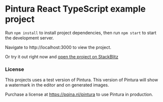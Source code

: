 # Pintura React TypeScript example project

Run `npm install` to install project dependencies, then run `npm start` to start the development server.

Navigate to http://localhost:3000 to view the project.

Or try it out right now and [open the project on StackBlitz](https://stackblitz.com/github/pqina/pintura-example-react-typescript)

### License

This projects uses a test version of Pintura. This version of Pintura will show a watermark in the editor and on generated images.

Purchase a license at https://pqina.nl/pintura to use Pintura in production.

